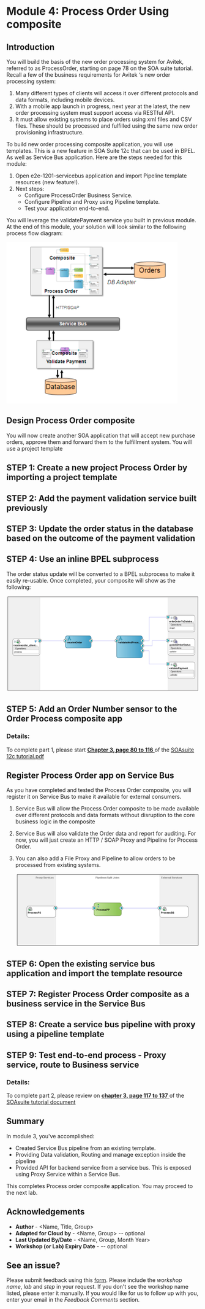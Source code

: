 # Module 4: Process Order Using composite

## Introduction
You will build the basis of the new order processing system for Avitek, referred to as ProcessOrder, starting on page 78 on the SOA suite tutorial.
Recall a few of the business requirements for Avitek ‘s new order processing system:
1. Many different types of clients will access it over different protocols and data formats, including mobile devices.
2. With a mobile app launch in progress, next year at the latest, the new order processing system must support access via RESTful API.
3. It must allow existing systems to place orders using xml files and CSV files. These should be processed and fulfilled using the same new order provisioning infrastructure.

To build new order processing composite application, you will use templates. This is a new feature in SOA Suite 12c that can be used in BPEL. As well as Service Bus application. Here are the steps needed for this module:
1. Open e2e-1201-servicebus application and import Pipeline template resources (new feature!).
2. Next steps:
   - Configure ProcessOrder Business Service.
   - Configure Pipeline and Proxy using Pipeline template.
   - Test your application end-to-end.

You will leverage the validatePayment service you built in previous module.
At the end of this module, your solution will look similar to the following process flow diagram:

![](images/3/Module3-SOA.png)


## **Design Process Order composite**
You will now create another SOA application that will accept new purchase orders, approve them and forward them to the fulfillment system. You will use a project template 

## **STEP 1**: Create a new project Process Order by importing a project template
## **STEP 2**: Add the payment validation service built previously 
## **STEP 3**: Update the order status in the database based on the outcome of the payment validation
## **STEP 4**: Use an inline BPEL subprocess 
The order status update will be converted to a BPEL subprocess to make it easily re-usable. Once completed, your composite will show as the following:

![](images/3/ProcessOrderComposite.png)

## **STEP 5**: Add an Order Number sensor to the Order Process composite app

### Details: ###
To complete part 1, please start <ins>**Chapter 3, page 80 to 116** </ins> of the [SOAsuite 12c tutorial.pdf](https://oradocs-prodapp.cec.ocp.oraclecloud.com/documents/fileview/D62E7C999F2BB9C78C4D8085F6EE42C20DD5FE8D98D7/_SOASuite12c_Tutorial.pdf) 

## **Register Process Order app on Service Bus** 
As you have completed and tested the Process Order composite, you will register it on Service Bus to make it available for external consumers. 
1. Service Bus will allow the Process Order composite to be made available over different protocols and data formats without disruption to the core business logic in the composite
2. Service Bus will also validate the Order data and report for auditing. For now, you will just create an HTTP / SOAP Proxy and Pipeline for Process Order. 
3. You can also add a File Proxy and Pipeline to allow orders to be processed from existing systems.

    ![](images/3/ProxyService.png)

## **STEP 6**: Open the existing service bus application and import the template resource

## **STEP 7**: Register Process Order composite as a business service in the Service Bus

## **STEP 8**: Create a service bus pipeline with proxy using a pipeline template

## **STEP 9**: Test end-to-end process - Proxy service, route to Business service

### Details: ###
To complete part 2, please review on <ins> **chapter 3, page 117 to 137** </ins> of the [SOAsuite tutorial document](https://oradocs-prodapp.cec.ocp.oraclecloud.com/documents/fileview/D62E7C999F2BB9C78C4D8085F6EE42C20DD5FE8D98D7/_SOASuite12c_Tutorial.pdf)

## **Summary**
In module 3, you've accomplished:
- Created Service Bus pipeline from an existing template.
- Providing Data validation, Routing and manage exception inside the pipeline
- Provided API for backend service from a service bus. This is exposed using Proxy Service within a Service Bus.
  

This completes Process order composite application. You may proceed to the next lab.

 <!-- [Click here to navigate to Module 4](4-add-new-channel-for-ordering.md) -->

## Acknowledgements
* **Author** - <Name, Title, Group>
* **Adapted for Cloud by** -  <Name, Group> -- optional
* **Last Updated By/Date** - <Name, Group, Month Year>
* **Workshop (or Lab) Expiry Date** - <Month Year> -- optional

## See an issue?
Please submit feedback using this [form](https://apexapps.oracle.com/pls/apex/f?p=133:1:::::P1_FEEDBACK:1). Please include the *workshop name*, *lab* and *step* in your request.  If you don't see the workshop name listed, please enter it manually. If you would like for us to follow up with you, enter your email in the *Feedback Comments* section.
